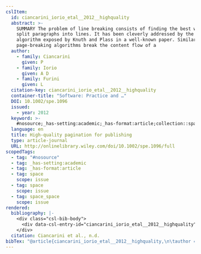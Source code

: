 ```yaml
---
cslItem:
  id: ciancarini_iorio_etal__2012__highquality
  abstract: >-
    SUMMARY The problem of line breaking consists of finding the best way to
    split paragraphs into lines. It has been cleverly addressed by the total-fit
    algorithm exposed by Knuth and Plass in a well-known paper. Similarly,
    page-breaking algorithms break the content flow of a
  author:
    - family: Ciancarini
      given: P
    - family: Iorio
      given: A D
    - family: Furini
      given: L
  citation-key: ciancarini_iorio_etal__2012__highquality
  container-title: "Software: Practice and …"
  DOI: 10.1002/spe.1096
  issued:
    - year: 2012
  keyword: >-
    #nosource;_has-setting:academic;_has-format:article;collection::space::space::space_space
  language: en
  title: High-quality pagination for publishing
  type: article-journal
  URL: http://onlinelibrary.wiley.com/doi/10.1002/spe.1096/full
scopedTags:
  - tag: "#nosource"
  - tag: _has-setting:academic
  - tag: _has-format:article
  - tag: space
    scope: issue
  - tag: space
    scope: issue
  - tag: space_space
    scope: issue
rendered:
  bibliography: |-
    <div class="csl-bib-body">
      <div data-csl-entry-id="ciancarini_iorio_etal__2012__highquality" class="csl-entry">Ciancarini, P., Iorio, A. D., &#38; Furini, L. n.d.. High-quality pagination for publishing. <i>Software: Practice and …</i>. https://doi.org/10.1002/spe.1096</div>
    </div>
  citation: Ciancarini et al., n.d.
bibTex: "@article{ciancarini_iorio_etal__2012__highquality,\n\tauthor = {Ciancarini, P and Iorio, A D and Furini, L},\n\tjournal = {Software: Practice and ...},\n\ttitle = {High-quality pagination for publishing},\n\thowpublished = {http://onlinelibrary.wiley.com/doi/10.1002/spe.1096/full},\n}\n\n"
---
```

